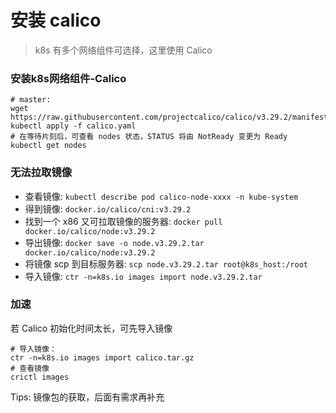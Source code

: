 # 安装 calico

> k8s 有多个网络组件可选择，这里使用 Calico


### 安装k8s网络组件-Calico
```shell
# master:
wget https://raw.githubusercontent.com/projectcalico/calico/v3.29.2/manifests/calico.yaml
kubectl apply -f calico.yaml
# 在等待片刻后，可查看 nodes 状态，STATUS 将由 NotReady 变更为 Ready
kubectl get nodes
```

### 无法拉取镜像

- 查看镜像: `kubectl describe pod calico-node-xxxx -n kube-system`
- 得到镜像: `docker.io/calico/cni:v3.29.2`
- 找到一个 x86 又可拉取镜像的服务器: `docker pull docker.io/calico/node:v3.29.2`
- 导出镜像: `docker save -o node.v3.29.2.tar docker.io/calico/node:v3.29.2`
- 将镜像 scp 到目标服务器: `scp node.v3.29.2.tar root@k8s_host:/root`
- 导入镜像: `ctr -n=k8s.io images import node.v3.29.2.tar`


### 加速
若 Calico 初始化时间太长，可先导入镜像
```shell
# 导入镜像：
ctr -n=k8s.io images import calico.tar.gz
# 查看镜像
crictl images
```

Tips: 镜像包的获取，后面有需求再补充
